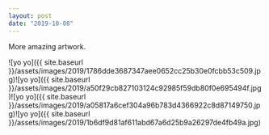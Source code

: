 ```yaml
---
layout: post
date: "2019-10-08"
---
```


More amazing artwork.

![yo yo]({{ site.baseurl }}/assets/images/2019/1786dde3687347aee0652cc25b30e0fcbb53c509.jpg)![yo yo]({{ site.baseurl }}/assets/images/2019/a50f29cb827103124c92985f59db80f0e695494f.jpg)![yo yo]({{ site.baseurl }}/assets/images/2019/a05817a6cef304a96b783d4366922c8d87149750.jpg)![yo yo]({{ site.baseurl }}/assets/images/2019/1b6df9d81af611abd67a6d25b9a26297de4fb49a.jpg)
